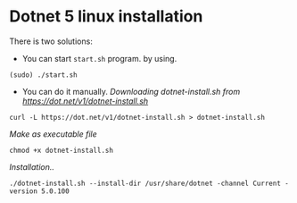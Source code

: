 
# Dotnet 5 linux installation

There is two solutions:

- You can start `start.sh` program. by using. 
```
(sudo) ./start.sh
```

- You can do it manually.
_Downloading dotnet-install.sh from https://dot.net/v1/dotnet-install.sh_

```
curl -L https://dot.net/v1/dotnet-install.sh > dotnet-install.sh
```

_Make as executable file_
```
chmod +x dotnet-install.sh
```

_Installation.._
```
./dotnet-install.sh --install-dir /usr/share/dotnet -channel Current -version 5.0.100 
```
